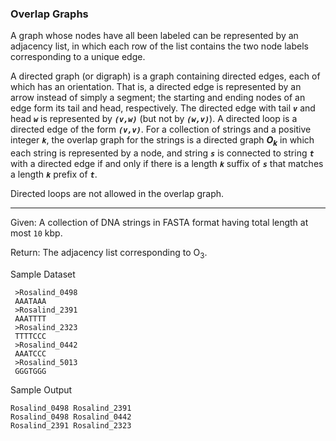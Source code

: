 ### Overlap Graphs

A graph whose nodes have all been labeled can be represented by an adjacency list, in which each row of the list contains the two node labels corresponding to a unique edge.
 
A directed graph (or digraph) is a graph containing directed edges, each of  which has an orientation. That is, a directed edge is represented by an arrow instead of simply a segment; the starting and ending nodes of an edge form its tail and head, respectively. The directed edge with tail _**`v`**_ and head _**`w`**_ is represented by _**`(v,w)`**_ (but not by _**`(w,v)`**_). A directed loop is a directed edge of  the form _**`(v,v)`**_.  For a collection of strings and a positive integer _**`k`**_, the overlap graph for  the strings is a directed graph _**O<sub>k</sub>**_ in which each string is represented by a  node, and string _**`s`**_ is connected to string _**`t`**_ with a directed edge if and only  if there is a length _**`k`**_ suffix of _**`s`**_ that matches a length _**`k`**_ prefix of _**`t`**_.

 Directed loops are not allowed in the overlap graph.
 
 ---
 
 Given: A collection of DNA strings in FASTA format having total length at most `10` kbp.
 
 Return: The adjacency list corresponding to O<sub>3</sub>.
 
 Sample Dataset

```
 >Rosalind_0498
 AAATAAA
 >Rosalind_2391
 AAATTTT
 >Rosalind_2323
 TTTTCCC
 >Rosalind_0442
 AAATCCC
 >Rosalind_5013
 GGGTGGG
 ```
 
 Sample Output
 
 ```
 Rosalind_0498 Rosalind_2391
 Rosalind_0498 Rosalind_0442
 Rosalind_2391 Rosalind_2323
```
